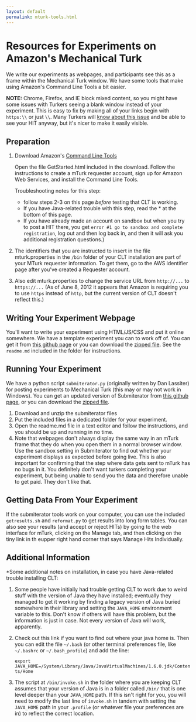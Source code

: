 ```yaml
---
layout: default
permalink: mturk-tools.html
---
```


# Resources for Experiments on Amazon's Mechanical Turk

We write our experiments as webpages, and participants see this as a frame within the Mechanical Turk window. We have some tools that make using Amazon's Command Line Tools a bit easier.

**NOTE:** Chrome, Firefox, and IE block mixed content, so you might have some issues with Turkers seeing a blank window instead of your experiment. This is easy to fix by making all of your links begin with `https:\\` or just `\\`. Many Turkers will [know about this issue](//mturkforum.com/showthread.php?10046-problem-with-hits) and be able to see your HIT anyway, but it's nicer to make it easily visible.

## Preparation

1.  Download Amazon's [Command Line Tools](//aws.amazon.com/developertools/Amazon-Mechanical-Turk/694)

    Open the file GetStarted.html included in the download. Follow the instructions to create a mTurk requester account, sign up for Amazon Web Services, and install the Command Line Tools.

    Troubleshooting notes for this step:

    * follow steps 2-3 on this page *before* testing that CLT is working.
    * If you have Java-related trouble with this step, read the * at the bottom of this page.
    * If you have already made an account on sandbox but when you try to post a HIT there, you get `error #1 go to sandbox and complete registration`, log out and then log back in, and then it will ask you additional registration questions.)

2. The identifiers that you are instructed to insert in the file mturk.properties in the `/bin` folder of your CLT installation are part of your MTurk requester information. To get them, go to the AWS identifier page after you've created a Requester account.

3. Also edit mturk.properties to change the service URL from `http://...` to `https://...` (As of June 8, 2012 it appears that Amazon is requiring you to use `https` instead of `http`, but the current version of CLT doesn't reflect this.)

## Writing Your Experiment Webpage

You'll want to write your experiment using HTML/JS/CSS and put it online somewhere. We have a template experiment you can to work off of. You can get it from [this github page](//github.com/feste/experiment_template) or you can download the [zipped file](//cocolab.stanford.edu/cgi-bin/mturk-tools.php). See the `readme.md` included in the folder for instructions.

## Running Your Experiment

We have a python script `submiterator.py` (originally written by Dan Lassiter) for posting experiments to Mechanical Turk (this may or may not work in Windows). You can get an updated version of Submiterator from [this github page](//github.com/feste/Submiterator), or you can download the [zipped file](//github.com/feste/Submiterator/archive/master.zip).

1. Download and unzip the submiterator files
2. Put the included files in a dedicated folder for your experiment.
3. Open the readme.md file in a text editor and follow the instructions, and you should be up and running in no time.
4. Note that webpages don't always display the same way in an mTurk frame that they do when you open them in a normal browser window. Use the sandbox setting in Submiterator to find out whether your experiment displays as expected before going live. This is also important for confirming that the step where data gets sent to mTurk has no bugs in it. You definitely don't want turkers completing your experiment, but being unable to send you the data and therefore unable to get paid. They don't like that. 

## Getting Data From Your Experiment

If the submiterator tools work on your computer, you can use the included `getresults.sh` and `reformat.py` to get results into long form tables. You can also see your results (and accept or reject HITs) by going to the web interface for mTurk, clicking on the Manage tab, and then clicking on the tiny link in th eupper right hand corner that says Manage Hits Individually.

## Additional Information

*Some additional notes on installation, in case you have Java-related trouble installing CLT:

1. Some people have initially had trouble getting CLT to work due to weird stuff with the version of Java they have installed; eventually they managed to get it working by finding a legacy version of Java buried somewhere in their library and setting the `JAVA_HOME` environment variable to this. Don't know if others will have this problem, but the information is just in case. Not every version of Java will work, apparently.

2. Check out this link if you want to find out where your java home is. Then you can edit the file `~/.bash` (or other terminal preferences file, like `~/.bashrc` or `~/.bash_profile`) and add the line:

    `export JAVA_HOME=/System/Library/Java/JavaVirtualMachines/1.6.0.jdk/Contents/Home`

3. The script at `/bin/invoke.sh` in the folder where you are keeping CLT assumes that your version of Java is in a folder called `/bin/` that is one level deeper than your `JAVA_HOME` path. If this isn't right for you, you will need to modify the last line of `invoke.sh` in tandem with setting the `JAVA_HOME` path in your `.profile` (or whatever file your preferences are in) to reflect the correct location.
